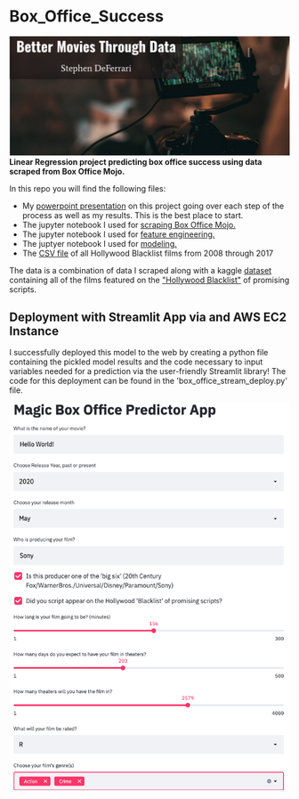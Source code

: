 # Box_Office_Success
![header](movie_header.png)
**Linear Regression project predicting box office success using data scraped from Box Office Mojo.**

In this repo you will find the following files:
* My [powerpoint presentation](https://github.com/S-DeFerrari/Box-Office-Success/blob/master/Better%20Movies%20Through%20Data.pdf) on this project going over each step of the process as well as my results. This is the best place to start.
* The jupyter notebook I used for [scraping Box Office Mojo.](https://github.com/S-DeFerrari/Box-Office-Success/blob/master/p2_scraping.ipynb)
* The jupyter notebook I used for [feature engineering.](https://github.com/S-DeFerrari/Box-Office-Success/blob/master/p2_features.ipynb)
* The juptyer notebook I used for [modeling.](https://github.com/S-DeFerrari/Box-Office-Success/blob/master/p2_modeling.ipynb)
* The [CSV file](https://github.com/S-DeFerrari/Box-Office-Success/blob/master/BlackListAll-updated.csv) of all Hollywood Blacklist films from 2008 through 2017

The data is a combination of data I scraped along with a kaggle [dataset](https://www.kaggle.com/ardenthira/hollywood-black-list-20082017) containing all of the films featured on the ["Hollywood Blacklist"](https://blcklst.com/) of promising scripts.


## Deployment with Streamlit App via and AWS EC2 Instance
I successfully deployed this model to the web by creating a python file containing the pickled model results and the code necessary to input variables needed for a prediction via the user-friendly Streamlit library! The code for this deployment can be found in the 'box_office_stream_deploy.py' file.

![](web_app.png)

